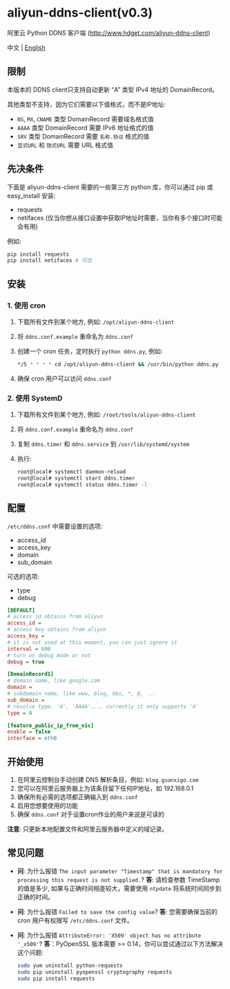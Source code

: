 # aliyun-ddns-client(v0.3)

阿里云 Python DDNS 客户端 (<http://www.hdget.com/aliyun-ddns-client>)

中文 | [English](README.md)

## 限制

本版本的 DDNS client只支持自动更新 “A” 类型 IPv4 地址的 DomainRecord。

其他类型不支持，因为它们需要以下值格式，而不是IP地址:

- `NS`, `MX`, `CNAME` 类型 DomainRecord 需要域名格式值
- `AAAA` 类型 DomainRecord 需要 IPv6 地址格式的值
- `SRV` 类型 DomainRecord 需要 `名称.协议` 格式的值
- `显式URL` 和 `隐式URL` 需要 URL 格式值

## 先决条件

下面是 aliyun-ddns-client 需要的一些第三方 python 库，你可以通过 pip 或 easy_install 安装:

- requests
- netifaces (仅当你想从接口设置中获取IP地址时需要，当你有多个接口时可能会有用)

例如:

```sh
pip install requests
pip install netifaces # 可选
```

## 安装

### 1. 使用 cron

1. 下载所有文件到某个地方, 例如: `/opt/aliyun-ddns-client`
2. 将 `ddns.conf.example` 重命名为 `ddns.conf`
3. 创建一个 cron 任务，定时执行 `python ddns.py`, 例如:

    ```sh
    */5 * * * * cd /opt/aliyun-ddns-client && /usr/bin/python ddns.py
    ```

4. 确保 cron 用户可以访问 `ddns.conf`

### 2. 使用 SystemD

1. 下载所有文件到某个地方, 例如: `/root/tools/aliyun-ddns-client`
2. 将 `ddns.conf.example` 重命名为 `ddns.conf`
3. 复制 `ddns.timer` 和 `ddns.service` 到 `/usr/lib/systemd/system`
4. 执行:

    ```sh
    root@local# systemctl daemon-reload
    root@local# systemctl start ddns.timer
    root@local# systemctl status ddns.timer -l
    ```

## 配置

`/etc/ddns.conf` 中需要设置的选项:

- access_id
- access_key
- domain
- sub_domain

可选的选项:

- type
- debug

```ini
[DEFAULT]
# access id obtains from aliyun
access_id =
# access key obtains from aliyun
access_key =
# it is not used at this moment, you can just ignore it
interval = 600
# turn on debug mode or not
debug = true

[DomainRecord1]
# domain name, like google.com
domain =
# subdomain name, like www, blog, bbs, *, @, ...
sub_domain =
# resolve type, 'A', 'AAAA'..., currently it only supports 'A'
type = A

[feature_public_ip_from_nic]
enable = false
interface = eth0
```

## 开始使用

1. 在阿里云控制台手动创建 DNS 解析条目，例如: `blog.guanxigo.com`
2. 您可以在阿里云服务器上为该条目留下任何IP地址，如 192.168.0.1
3. 确保所有必需的选项都正确输入到 `ddns.conf`
4. 启用您想要使用的功能
5. 确保 `ddns.conf` 对于设置cron作业的用户来说是可读的

**注意**: 只更新本地配置文件和阿里云服务器中定义的域记录。

## 常见问题

- **问**: 为什么报错 `The input parameter "Timestamp" that is mandatory for processing this request is not supplied.`?
    **答**: 请检查参数 TimeStamp 的值是多少, 如果与正确时间相差较大，需要使用 `ntpdate` 将系统时间同步到正确的时间。
- **问**: 为什么报错 `Failed to save the config value`?
    **答**: 您需要确保当前的 cron 用户有权限写 `/etc/ddns.conf` 文件。
- **问**: 为什么报错 `AttributeError: 'X509' object has no attribute '_x509'`?
    **答**：PyOpenSSL 版本需要 >= 0.14，你可以尝试通过以下方法解决这个问题:

    ```sh
    sudo yum uninstall python-requests
    sudo pip uninstall pyopenssl cryptography requests
    sudo pip install requests
    ```
